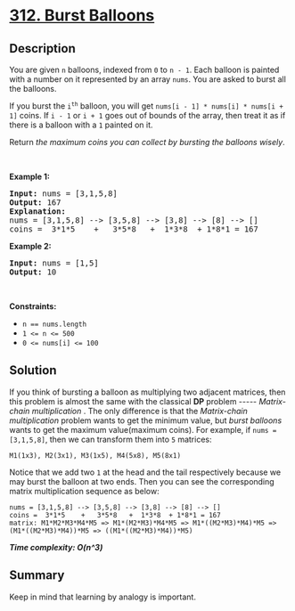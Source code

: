 # [312. Burst Balloons](https://leetcode.com/problems/burst-balloons/)

## Description

<div class="content__u3I1 question-content__JfgR"><div><p>You are given <code>n</code> balloons, indexed from <code>0</code> to <code>n - 1</code>. Each balloon is painted with a number on it represented by an array <code>nums</code>. You are asked to burst all the balloons.</p>

<p>If you burst the <code>i<sup>th</sup></code> balloon, you will get <code>nums[i - 1] * nums[i] * nums[i + 1]</code> coins. If <code>i - 1</code> or <code>i + 1</code> goes out of bounds of the array, then treat it as if there is a balloon with a <code>1</code> painted on it.</p>

<p>Return <em>the maximum coins you can collect by bursting the balloons wisely</em>.</p>

<p>&nbsp;</p>
<p><strong>Example 1:</strong></p>

<pre><strong>Input:</strong> nums = [3,1,5,8]
<strong>Output:</strong> 167
<strong>Explanation:</strong>
nums = [3,1,5,8] --&gt; [3,5,8] --&gt; [3,8] --&gt; [8] --&gt; []
coins =  3*1*5    +   3*5*8   +  1*3*8  + 1*8*1 = 167</pre>

<p><strong>Example 2:</strong></p>

<pre><strong>Input:</strong> nums = [1,5]
<strong>Output:</strong> 10
</pre>

<p>&nbsp;</p>
<p><strong>Constraints:</strong></p>

<ul>
	<li><code>n == nums.length</code></li>
	<li><code>1 &lt;= n &lt;= 500</code></li>
	<li><code>0 &lt;= nums[i] &lt;= 100</code></li>
</ul>
</div></div>

## Solution
If you think of bursting a balloon as multiplying two adjacent matrices, then this problem is almost the same with the classical **DP** problem ----- _Matrix-chain multiplication_ . The only difference is that the _Matrix-chain multiplication_ problem wants to get the minimum value, but _burst balloons_ wants to get the maximum value(maximum coins). For example, if `nums = [3,1,5,8]`, then we can transform them into `5` matrices:
```
M1(1x3), M2(3x1), M3(1x5), M4(5x8), M5(8x1)
```
Notice that we add two `1` at the head and the tail respectively because we may burst the balloon at two ends.
Then you can see the corresponding matrix multiplication sequence as below:
```
nums = [3,1,5,8] --> [3,5,8] --> [3,8] --> [8] --> []
coins =  3*1*5    +   3*5*8   +  1*3*8  + 1*8*1 = 167
matrix: M1*M2*M3*M4*M5 => M1*(M2*M3)*M4*M5 => M1*((M2*M3)*M4)*M5 => (M1*((M2*M3)*M4))*M5 => ((M1*((M2*M3)*M4))*M5)
```
_**Time complexity: O(n^3)**_

## Summary
Keep in mind that learning by analogy is important.
